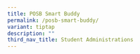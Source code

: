 ```yaml
---
title: POSB Smart Buddy
permalink: /posb-smart-buddy/
variant: tiptap
description: ""
third_nav_title: Student Administrations
---
```

